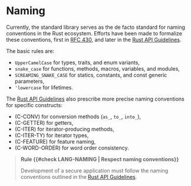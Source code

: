 # Naming

Currently, the standard library serves as the de facto standard for naming
conventions in the Rust ecosystem. Efforts have been made to formalize these
conventions, first in [RFC 430], and later in the [Rust API Guidelines].

The basic rules are:

- `UpperCamelCase` for types, traits, and enum variants,
- `snake_case` for functions, methods, macros, variables, and modules,
- `SCREAMING_SNAKE_CASE` for statics, constants, and const generic parameters,
- `'lowercase` for lifetimes.

The [Rust API Guidelines] also prescribe more precise naming conventions for
specific constructs:

- (C-CONV) for conversion methods (`as_`, `to_`, `into_`),
- (C-GETTER) for getters,
- (C-ITER) for iterator-producing methods,
- (C-ITER-TY) for iterator types,
- (C-FEATURE) for feature naming,
- (C-WORD-ORDER) for word order consistency.

> **Rule {{#check LANG-NAMING | Respect naming conventions}}**
>
> Development of a secure application must follow the naming conventions
> outlined in the [Rust API Guidelines].

[rfc 430]: https://github.com/rust-lang/rfcs/blob/master/text/0430-finalizing-naming-conventions.md
[rust api guidelines]: https://rust-lang.github.io/api-guidelines/
